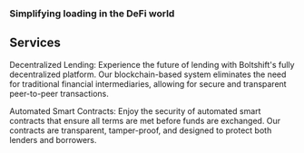 ### Simplifying loading in the DeFi world

## Services 
Decentralized Lending: Experience the future of lending with Boltshift's fully decentralized platform. Our blockchain-based system eliminates the need for traditional financial intermediaries, allowing for secure and transparent peer-to-peer transactions.

Automated Smart Contracts: Enjoy the security of automated smart contracts that ensure all terms are met before funds are exchanged. Our contracts are transparent, tamper-proof, and designed to protect both lenders and borrowers.